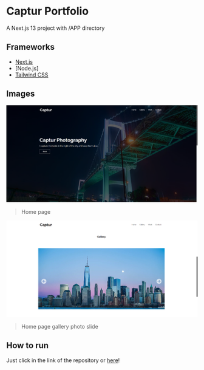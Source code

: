 # Captur Portfolio
A Next.js 13 project with /APP directory

## Frameworks
- [Next.js](https://nextjs.org)
- [Node.js]
- [Tailwind CSS](https://tailwindcss.com)

## Images
<img src="/public/print1.png" alt="Website home page">

>Home page

<img src="/public/print2.png" alt="Website home gallery slider">

>Home page gallery photo slide

## How to run
Just click in the link of the repository or [here](https://captur-one.vercel.app)!
